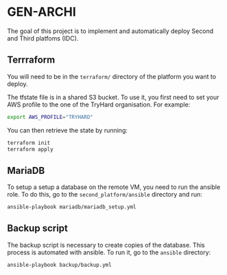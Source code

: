 # GEN-ARCHI

The goal of this project is to implement and automatically deploy  Second and Third platfoms (IDC).

## Terrraform

You will need to be in the `terraform/` directory of the platform you want to deploy.

The tfstate file is in a shared S3 bucket. To use it, you first need to set your AWS profile to the one of the TryHard organisation. For example:

```bash
export AWS_PROFILE="TRYHARD"
```

You can then retrieve the state by running:

```bash
terraform init
terraform apply
```

## MariaDB

To setup a setup a database on the remote VM, you need to run the ansible role. To do this, go to the `second_platform/ansible` directory and run:

```bash
ansible-playbook mariadb/mariadb_setup.yml
```

## Backup script

The backup script is necessary to create copies of the database. This process is automated with ansible. To run it, go to the `ansible` directory:

```bash
ansible-playbook backup/backup.yml
```